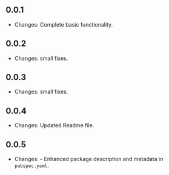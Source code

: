 ## 0.0.1

* Changes:  Complete basic functionality.


## 0.0.2

* Changes:  small fixes.


## 0.0.3

* Changes:  small fixes.

## 0.0.4

* Changes:  Updated Readme file.

## 0.0.5

* Changes:  - Enhanced package description and metadata in `pubspec.yaml`.